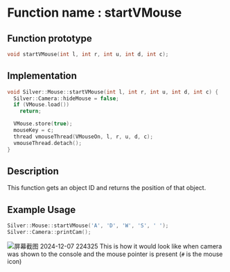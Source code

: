 # Function name : startVMouse

## Function prototype

```cpp
void startVMouse(int l, int r, int u, int d, int c);
```

## Implementation

```cpp
void Silver::Mouse::startVMouse(int l, int r, int u, int d, int c) {
  Silver::Camera::hideMouse = false;
  if (VMouse.load())
    return;

  VMouse.store(true);
  mouseKey = c;
  thread vmouseThread(VMouseOn, l, r, u, d, c);
  vmouseThread.detach();
}
```

## Description
This function gets an object ID and returns the position of that object.

## Example Usage
```cpp
Silver::Mouse::startVMouse('A', 'D', 'W', 'S', ' ');
Silver::Camera::printCam();
```

![屏幕截图 2024-12-07 224325](https://github.com/user-attachments/assets/7b33b3d5-d7c0-495d-91c2-fb987fb58bc7)
This is how it would look like when camera was shown to the console and the mouse pointer is present (`#` is the mouse icon)
